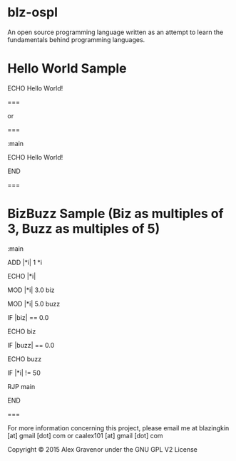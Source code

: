 blz-ospl
===
An open source programming language written as an attempt to learn the fundamentals behind programming languages.

Hello World Sample
===

ECHO Hello World!

===

or

===

:main

ECHO Hello World!

END


===

BizBuzz Sample (Biz as multiples of 3, Buzz as multiples of 5)
===

:main

ADD |*i| 1 *i

ECHO |*i|

MOD |*i| 3.0 biz

MOD |*i| 5.0 buzz

IF |biz| == 0.0

ECHO biz

IF |buzz| == 0.0

ECHO buzz

IF |*i| != 50

RJP main

END


===

For more information concerning this project, please email me at blazingkin [at] gmail [dot] com or caalex101 [at] gmail [dot] com

Copyright © 2015 Alex Gravenor under the GNU GPL V2 License